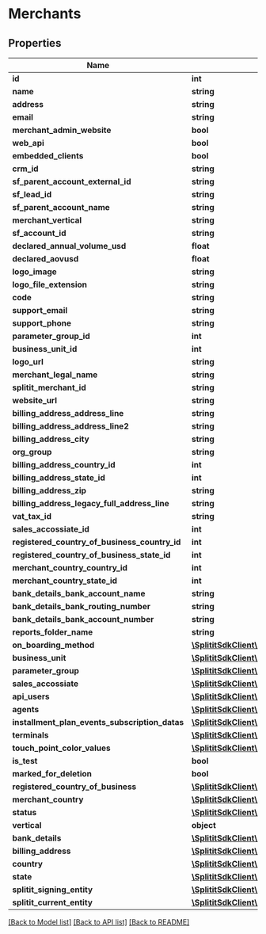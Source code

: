 # Merchants

## Properties
Name | Type | Description | Notes
------------ | ------------- | ------------- | -------------
**id** | **int** |  | 
**name** | **string** |  | [optional] 
**address** | **string** |  | [optional] 
**email** | **string** |  | [optional] 
**merchant_admin_website** | **bool** |  | 
**web_api** | **bool** |  | 
**embedded_clients** | **bool** |  | 
**crm_id** | **string** |  | [optional] 
**sf_parent_account_external_id** | **string** |  | [optional] 
**sf_lead_id** | **string** |  | [optional] 
**sf_parent_account_name** | **string** |  | [optional] 
**merchant_vertical** | **string** |  | [optional] 
**sf_account_id** | **string** |  | [optional] 
**declared_annual_volume_usd** | **float** |  | [optional] 
**declared_aovusd** | **float** |  | [optional] 
**logo_image** | **string** |  | [optional] 
**logo_file_extension** | **string** |  | [optional] 
**code** | **string** |  | [optional] 
**support_email** | **string** |  | [optional] 
**support_phone** | **string** |  | [optional] 
**parameter_group_id** | **int** |  | [optional] 
**business_unit_id** | **int** |  | 
**logo_url** | **string** |  | [optional] 
**merchant_legal_name** | **string** |  | [optional] 
**splitit_merchant_id** | **string** |  | [optional] 
**website_url** | **string** |  | [optional] 
**billing_address_address_line** | **string** |  | [optional] 
**billing_address_address_line2** | **string** |  | [optional] 
**billing_address_city** | **string** |  | [optional] 
**org_group** | **string** |  | [optional] 
**billing_address_country_id** | **int** |  | [optional] 
**billing_address_state_id** | **int** |  | [optional] 
**billing_address_zip** | **string** |  | [optional] 
**billing_address_legacy_full_address_line** | **string** |  | [optional] 
**vat_tax_id** | **string** |  | [optional] 
**sales_accossiate_id** | **int** |  | [optional] 
**registered_country_of_business_country_id** | **int** |  | [optional] 
**registered_country_of_business_state_id** | **int** |  | [optional] 
**merchant_country_country_id** | **int** |  | [optional] 
**merchant_country_state_id** | **int** |  | [optional] 
**bank_details_bank_account_name** | **string** |  | [optional] 
**bank_details_bank_routing_number** | **string** |  | [optional] 
**bank_details_bank_account_number** | **string** |  | [optional] 
**reports_folder_name** | **string** |  | [optional] 
**on_boarding_method** | [**\SplititSdkClient\Model\OnBoardingMethod**](OnBoardingMethod.md) |  | 
**business_unit** | [**\SplititSdkClient\Model\BusinessUnits**](BusinessUnits.md) |  | [optional] 
**parameter_group** | [**\SplititSdkClient\Model\ParameterGroups**](ParameterGroups.md) |  | [optional] 
**sales_accossiate** | [**\SplititSdkClient\Model\SalesAssociates**](SalesAssociates.md) |  | [optional] 
**api_users** | [**\SplititSdkClient\Model\ApiUsers**](ApiUsers.md) |  | [optional] 
**agents** | [**\SplititSdkClient\Model\Agents[]**](Agents.md) |  | [optional] 
**installment_plan_events_subscription_datas** | [**\SplititSdkClient\Model\InstallmentPlanEventsSubscriptionDatas[]**](InstallmentPlanEventsSubscriptionDatas.md) |  | [optional] 
**terminals** | [**\SplititSdkClient\Model\Terminals[]**](Terminals.md) |  | [optional] 
**touch_point_color_values** | [**\SplititSdkClient\Model\TouchPointColorValues[]**](TouchPointColorValues.md) |  | [optional] 
**is_test** | **bool** |  | 
**marked_for_deletion** | **bool** |  | 
**registered_country_of_business** | [**\SplititSdkClient\Model\CountryState**](CountryState.md) |  | [optional] 
**merchant_country** | [**\SplititSdkClient\Model\CountryState**](CountryState.md) |  | [optional] 
**status** | [**\SplititSdkClient\Model\MerchantStatus**](MerchantStatus.md) |  | 
**vertical** | **object** |  | 
**bank_details** | [**\SplititSdkClient\Model\BankDetails**](BankDetails.md) |  | [optional] 
**billing_address** | [**\SplititSdkClient\Model\AddressData2**](AddressData2.md) |  | [optional] 
**country** | [**\SplititSdkClient\Model\Countries**](Countries.md) |  | [optional] 
**state** | [**\SplititSdkClient\Model\CountrySubdivisions**](CountrySubdivisions.md) |  | [optional] 
**splitit_signing_entity** | [**\SplititSdkClient\Model\SplititEntity**](SplititEntity.md) |  | 
**splitit_current_entity** | [**\SplititSdkClient\Model\SplititEntity**](SplititEntity.md) |  | 

[[Back to Model list]](../README.md#documentation-for-models) [[Back to API list]](../README.md#documentation-for-api-endpoints) [[Back to README]](../README.md)


